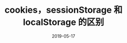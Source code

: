 ---
title: cookies，sessionStorage 和 localStorage 的区别
date: 2019-05-17
tags:
  - Html5
categories:
  - Html5
---